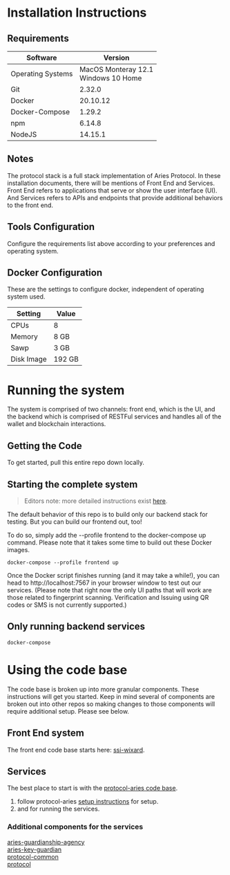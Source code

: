 # Installation Instructions

## Requirements
| Software          | Version                                 |  
|-------------------|-----------------------------------------|
| Operating Systems | MacOS Monteray 12.1<br> Windows 10 Home |
| Git               | 2.32.0                                  |
| Docker            | 20.10.12                                |
| Docker-Compose    | 1.29.2                                  |
| npm               | 6.14.8                                  |
| NodeJS            | 14.15.1                                 |


## Notes
The protocol stack is a full stack implementation of Aries Protocol. In these
installation documents, there will be mentions of Front End and Services.
Front End refers to applications that serve or show the user interface (UI). And
Services refers to APIs and endpoints that provide additional behaviors
to the front end.

## Tools Configuration
Configure the requirements list above according to your preferences and
operating system.

## Docker Configuration
These are the settings to configure docker, independent of operating system used.

| Setting        | Value   |
|----------------|---------|
| CPUs           | 8       |
| Memory         | 8 GB    |
| Sawp           | 3 GB    |
| Disk Image     | 192 GB  |


# Running the system

The system is comprised of two channels:  front end, which is the UI, and the backend which is
comprised of RESTFul services and handles all of the wallet and blockchain interactions.

## Getting the Code
To get started, pull this entire repo down locally.

## Starting the complete system

> Editors note: more detailed instructions exist [here](../README.md).

The default behavior of this repo is to build only our backend stack for testing. But you can build our frontend out, too!

To do so, simply add the --profile frontend to the docker-compose up command. Please note that it takes some time to build out these Docker images.

```
docker-compose --profile frontend up
```

Once the Docker script finishes running (and it may take a while!), you can head to http://localhost:7567 in your browser window to test out our services. (Please note that right now the only UI paths that will work are those related to fingerprint scanning. Verification and Issuing using QR codes or SMS is not currently supported.)


## Only running backend services

```
docker-compose 
```

# Using the code base
The code base is broken up into more granular components.  These instructions will get
you started.  Keep in mind several of components are broken out into other repos so making
changes to those components will require additional setup.  Please see below.

## Front End system
The front end code base starts here:  [ssi-wixard](https://github.com/kiva/ssi-wizard-sdk/).

## Services
The best place to start is with the [protocol-aries code base](https://github.com/kiva/protocol-aries).

1. follow protocol-aries [setup instructions](https://github.com/kiva/protocol-aries#setup) for setup.
2. and for running the services.

### Additional components for the services
[aries-guardianship-agency](https://github.com/kiva/aries-guardianship-agency)    
[aries-key-guardian](https://github.com/kiva/aries-key-guardian.git)    
[protocol-common](https://github.com/kiva/protocol-common.git)    
[protocol](https://github.com/kiva/protocol.git)  






